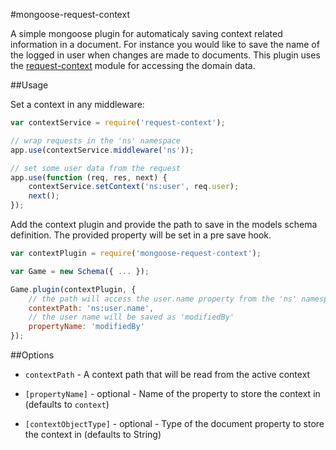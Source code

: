 #mongoose-request-context

A simple mongoose plugin for automaticaly saving context related information in a document. For instance you would like to
save the name of the logged in user when changes are made to documents.
This plugin uses the [request-context](https://www.npmjs.com/package/request-context) module for accessing the domain data.

##Usage

Set a context in any middleware:
```js
var contextService = require('request-context');

// wrap requests in the 'ns' namespace
app.use(contextService.middleware('ns'));

// set some user data from the request
app.use(function (req, res, next) {
	contextService.setContext('ns:user', req.user);
	next();
});
```

Add the context plugin and provide the path to save in the models schema definition. The provided property
will be set in a pre save hook.
```js
var contextPlugin = require('mongoose-request-context');

var Game = new Schema({ ... });

Game.plugin(contextPlugin, {
	// the path will access the user.name property from the 'ns' namespace
	contextPath: 'ns:user.name',
	// the user name will be saved as 'modifiedBy'
	propertyName: 'modifiedBy'
});
```

##Options

- `contextPath` - A context path that will be read from the active context

- `[propertyName]` - optional - Name of the property to store the context in (defaults to `context`)

- `[contextObjectType]` - optional - Type of the document property to store the context in (defaults to String)
